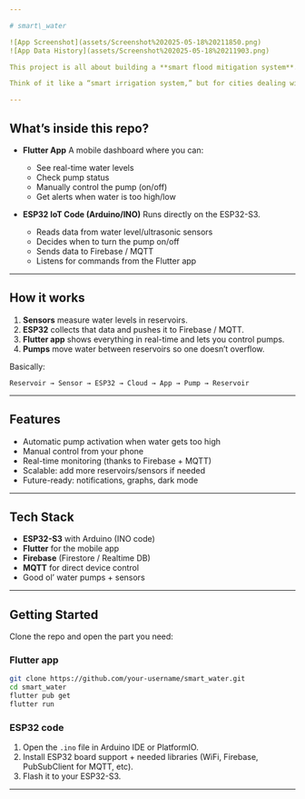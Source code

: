 ```yaml
---

# smart\_water

![App Screenshot](assets/Screenshot%202025-05-18%20211850.png)
![App Data History](assets/Screenshot%202025-05-18%20211903.png)

This project is all about building a **smart flood mitigation system**. Instead of waiting for water levels to rise and flood everything, this system **monitors water in reservoirs and automatically moves it around with pumps** — all controlled by IoT + Flutter.

Think of it like a “smart irrigation system,” but for cities dealing with floods.

---
```


## What’s inside this repo?

* **Flutter App**
  A mobile dashboard where you can:

  * See real-time water levels
  * Check pump status
  * Manually control the pump (on/off)
  * Get alerts when water is too high/low

* **ESP32 IoT Code (Arduino/INO)**
  Runs directly on the ESP32-S3.

  * Reads data from water level/ultrasonic sensors
  * Decides when to turn the pump on/off
  * Sends data to Firebase / MQTT
  * Listens for commands from the Flutter app

---

## How it works

1. **Sensors** measure water levels in reservoirs.
2. **ESP32** collects that data and pushes it to Firebase / MQTT.
3. **Flutter app** shows everything in real-time and lets you control pumps.
4. **Pumps** move water between reservoirs so one doesn’t overflow.

Basically:

```
Reservoir → Sensor → ESP32 → Cloud → App → Pump → Reservoir
```

---

## Features

* Automatic pump activation when water gets too high
* Manual control from your phone
* Real-time monitoring (thanks to Firebase + MQTT)
* Scalable: add more reservoirs/sensors if needed
* Future-ready: notifications, graphs, dark mode

---

## Tech Stack

* **ESP32-S3** with Arduino (INO code)
* **Flutter** for the mobile app
* **Firebase** (Firestore / Realtime DB)
* **MQTT** for direct device control
* Good ol’ water pumps + sensors

---

## Getting Started

Clone the repo and open the part you need:

### Flutter app

```bash
git clone https://github.com/your-username/smart_water.git
cd smart_water
flutter pub get
flutter run
```

### ESP32 code

1. Open the `.ino` file in Arduino IDE or PlatformIO.
2. Install ESP32 board support + needed libraries (WiFi, Firebase, PubSubClient for MQTT, etc).
3. Flash it to your ESP32-S3.

---
